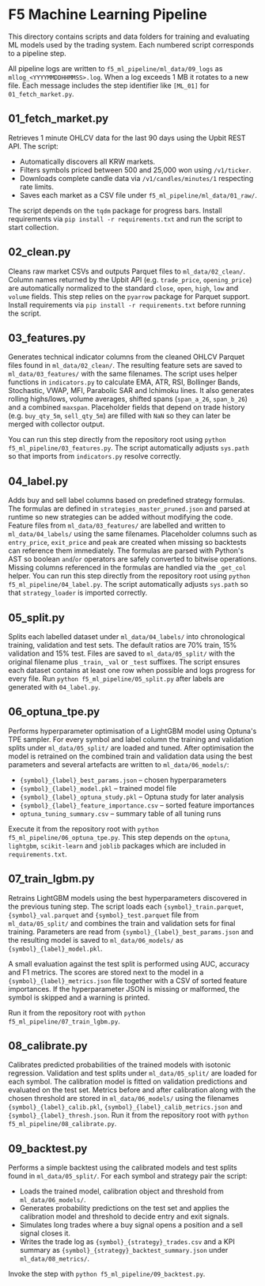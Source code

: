 # F5 Machine Learning Pipeline

This directory contains scripts and data folders for training and evaluating ML models used by the trading system. Each numbered script corresponds to a pipeline step.

All pipeline logs are written to `f5_ml_pipeline/ml_data/09_logs` as
`mllog_<YYYYMMDDHHMMSS>.log`. When a log exceeds 1 MB it rotates to a new file.
Each message includes the step identifier like `[ML_01]` for `01_fetch_market.py`.

## 01_fetch_market.py
Retrieves 1 minute OHLCV data for the last 90 days using the Upbit REST API. The script:

- Automatically discovers all KRW markets.
- Filters symbols priced between 500 and 25,000 won using `/v1/ticker`.
- Downloads complete candle data via `/v1/candles/minutes/1` respecting rate limits.
- Saves each market as a CSV file under `f5_ml_pipeline/ml_data/01_raw/`.

The script depends on the `tqdm` package for progress bars. Install requirements
via `pip install -r requirements.txt` and run the script to start collection.

## 02_clean.py
Cleans raw market CSVs and outputs Parquet files to `ml_data/02_clean/`.
Column names returned by the Upbit API (e.g. `trade_price`, `opening_price`)
are automatically normalized to the standard `close`, `open`, `high`, `low`
and `volume` fields. This step relies on the `pyarrow` package for Parquet
support. Install requirements via `pip install -r requirements.txt` before
running the script.
## 03_features.py
Generates technical indicator columns from the cleaned OHLCV Parquet files found in `ml_data/02_clean/`.
The resulting feature sets are saved to `ml_data/03_features/` with the same filenames.
The script uses helper functions in `indicators.py` to calculate EMA, ATR, RSI,
Bollinger Bands, Stochastic, VWAP, MFI, Parabolic SAR and Ichimoku lines. It
also generates rolling highs/lows, volume averages, shifted spans
(`span_a_26`, `span_b_26`) and a combined `maxspan`. Placeholder fields that
depend on trade history (e.g. `buy_qty_5m`, `sell_qty_5m`) are filled with `NaN`
so they can later be merged with collector output.

You can run this step directly from the repository root using
`python f5_ml_pipeline/03_features.py`. The script automatically adjusts
`sys.path` so that imports from `indicators.py` resolve correctly.

## 04_label.py
Adds buy and sell label columns based on predefined strategy formulas.
The formulas are defined in `strategies_master_pruned.json` and parsed at
runtime so new strategies can be added without modifying the code. Feature
files from `ml_data/03_features/` are labelled and written to
`ml_data/04_labels/` using the same filenames. Placeholder columns such as
`entry_price`, `exit_price` and `peak` are created when missing so backtests can
reference them immediately. The formulas are parsed with Python's AST so boolean
`and`/`or` operators are safely converted to bitwise operations. Missing columns
referenced in the formulas are handled via the `_get_col` helper. You can run
this step directly from the repository root using `python f5_ml_pipeline/04_label.py`.
The script automatically adjusts `sys.path` so that `strategy_loader` is
imported correctly.
## 05_split.py
Splits each labelled dataset under `ml_data/04_labels/` into chronological training,
validation and test sets. The default ratios are 70% train, 15% validation and
15% test. Files are saved to `ml_data/05_split/` with the original filename
plus `_train`, `_val` or `_test` suffixes. The script ensures each dataset
contains at least one row when possible and logs progress for every file.
Run `python f5_ml_pipeline/05_split.py` after labels are generated with `04_label.py`.

## 06_optuna_tpe.py
Performs hyperparameter optimisation of a LightGBM model using Optuna's
TPE sampler. For every symbol and label column the training and validation
splits under `ml_data/05_split/` are loaded and tuned. After optimisation the
model is retrained on the combined train and validation data using the best
parameters and several artefacts are written to `ml_data/06_models/`:

- `{symbol}_{label}_best_params.json` – chosen hyperparameters
- `{symbol}_{label}_model.pkl` – trained model file
- `{symbol}_{label}_optuna_study.pkl` – Optuna study for later analysis
- `{symbol}_{label}_feature_importance.csv` – sorted feature importances
- `optuna_tuning_summary.csv` – summary table of all tuning runs

Execute it from the repository root with `python f5_ml_pipeline/06_optuna_tpe.py`.
This step depends on the `optuna`, `lightgbm`, `scikit-learn` and `joblib`
packages which are included in `requirements.txt`.

## 07_train_lgbm.py
Retrains LightGBM models using the best hyperparameters discovered in the
previous tuning step. The script loads each `{symbol}_train.parquet`,
`{symbol}_val.parquet` and `{symbol}_test.parquet` file from
`ml_data/05_split/` and combines the train and validation sets for final
training. Parameters are read from `{symbol}_{label}_best_params.json` and the
resulting model is saved to `ml_data/06_models/` as
`{symbol}_{label}_model.pkl`.

A small evaluation against the test split is performed using AUC, accuracy and
F1 metrics. The scores are stored next to the model in a
`{symbol}_{label}_metrics.json` file together with a CSV of sorted feature
importances. If the hyperparameter JSON is missing or malformed, the symbol is
skipped and a warning is printed.

Run it from the repository root with `python f5_ml_pipeline/07_train_lgbm.py`.

## 08_calibrate.py
Calibrates predicted probabilities of the trained models with isotonic regression.
Validation and test splits under `ml_data/05_split/` are loaded for each symbol.
The calibration model is fitted on validation predictions and evaluated on the
 test set. Metrics before and after calibration along with the chosen threshold
are stored in `ml_data/06_models/` using the filenames
`{symbol}_{label}_calib.pkl`, `{symbol}_{label}_calib_metrics.json` and
`{symbol}_{label}_thresh.json`.
Run it from the repository root with `python f5_ml_pipeline/08_calibrate.py`.

## 09_backtest.py
Performs a simple backtest using the calibrated models and test splits found in
`ml_data/05_split/`. For each symbol and strategy pair the script:

- Loads the trained model, calibration object and threshold from
  `ml_data/06_models/`.
- Generates probability predictions on the test set and applies the calibration
  model and threshold to decide entry and exit signals.
- Simulates long trades where a buy signal opens a position and a sell signal
  closes it.
- Writes the trade log as `{symbol}_{strategy}_trades.csv` and a KPI summary as
  `{symbol}_{strategy}_backtest_summary.json` under `ml_data/08_metrics/`.

Invoke the step with `python f5_ml_pipeline/09_backtest.py`.
